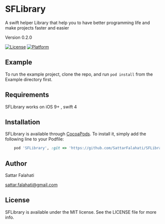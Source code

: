 # SFLibrary

A swift helper Library that help you to have better programming life and make projects faster and easier

Version 0.2.0

<!--[![CI Status](http://img.shields.io/travis/sattar_falahati/SFramework.svg?style=flat)](https://travis-ci.org/sattar_falahati/SFramework) -->
[![License](https://img.shields.io/cocoapods/l/SFLibrary.svg?style=flat)](http://cocoapods.org/pods/SFLibrary)
[![Platform](https://img.shields.io/cocoapods/p/SFLibrary.svg?style=flat)](http://cocoapods.org/pods/SFLibrary)

## Example

To run the example project, clone the repo, and run `pod install` from the Example directory first.

## Requirements
SFLibrary works on iOS 9+ , swift 4

## Installation

SFLibrary is available through [CocoaPods](http://cocoapods.org). To install
it, simply add the following line to your Podfile:

```ruby
    pod 'SFLibrary', :git => 'https://github.com/SattarFalahati/SFLibrary.git'
```

## Author

Sattar Falahati

sattar.falahati@gmail.com

## License

SFLibrary is available under the MIT license. See the LICENSE file for more info.
